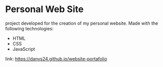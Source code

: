# Personal Web Site
project developed for the creation of my personal website. Made with the following technologies:

* HTML
* CSS
* JavaScript

link: https://danys24.github.io/website-portafolio